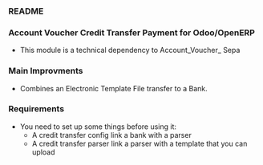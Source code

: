 ### README ###


### Account Voucher Credit Transfer Payment for Odoo/OpenERP ###

* This module is a technical dependency to Account_Voucher_ Sepa

### Main Improvments ###

* Combines an Electronic Template File transfer to a Bank. 

### Requirements ###

* You need to set up some things before using it:
	- A credit transfer config link a bank with a parser
	- A credit transfer parser link a parser with a template that you can upload
